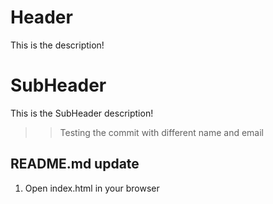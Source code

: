 # Header

This is the description!

# SubHeader

This is the SubHeader description!
>>Testing the commit with different name and email

## README.md update
1. Open index.html in your browser
